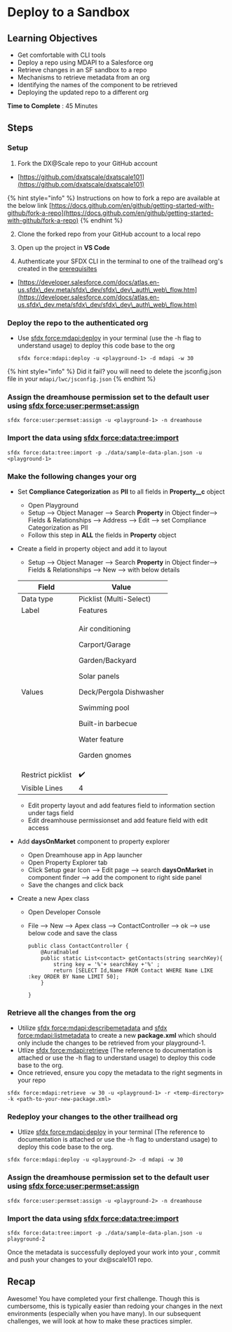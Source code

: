 # Deploy to a Sandbox

## Learning Objectives

* Get comfortable with CLI tools
* Deploy a repo using MDAPI to a Salesforce org
* Retrieve changes in an SF sandbox to a repo
* Mechanisms to retrieve metadata from an org
* Identifying the names of the component to be retrieved
* Deploying the updated repo to a different org

**Time to Complete** : 45 Minutes

## Steps

### Setup

1. Fork the DX@Scale repo to your GitHub account

  * [https://github.com/dxatscale/dxatscale101](https://github.com/dxatscale/dxatscale101)

{% hint style="info" %}
Instructions on how to fork a repo are available at the below link [https://docs.github.com/en/github/getting-started-with-github/fork-a-repo](https://docs.github.com/en/github/getting-started-with-github/fork-a-repo)
{% endhint %}

2. Clone the forked repo from your GitHub account to a local repo

3. Open up the project in **VS Code**

4. Authenticate your SFDX CLI in the terminal to one of the trailhead org's created in the [prerequisites](../prerequisites.md)

  * [https://developer.salesforce.com/docs/atlas.en-us.sfdx\_dev.meta/sfdx\_dev/sfdx\_dev\_auth\_web\_flow.htm](https://developer.salesforce.com/docs/atlas.en-us.sfdx\_dev.meta/sfdx\_dev/sfdx\_dev\_auth\_web\_flow.htm)

### Deploy the repo to the authenticated org

*   Use [sfdx force:mdapi:deploy](https://developer.salesforce.com/docs/atlas.en-us.sfdx\_cli\_reference.meta/sfdx\_cli\_reference/cli\_reference\_force\_mdapi.htm#cli\_reference\_deploy) in your terminal (use the -h flag to understand usage) to deploy this code base to the org

    ```
    sfdx force:mdapi:deploy -u <playground-1> -d mdapi -w 30
    ```

{% hint style="info" %}
Did it fail? you will need to delete the jsconfig.json file in your `mdapi/lwc/jsconfig.json`
{% endhint %}

### Assign the dreamhouse permission set to the default user using [sfdx force:user:permset:assign](https://developer.salesforce.com/docs/atlas.en-us.sfdx\_cli\_reference.meta/sfdx\_cli\_reference/cli\_reference\_force\_user.htm#cli\_reference\_permset\_assign)

```
sfdx force:user:permset:assign -u <playground-1> -n dreamhouse
```

### Import the data using [sfdx force:data:tree:import](https://developer.salesforce.com/docs/atlas.en-us.sfdx\_cli\_reference.meta/sfdx\_cli\_reference/cli\_reference\_force\_data.htm#cli\_reference\_tree\_import)

```
sfdx force:data:tree:import -p ./data/sample-data-plan.json -u <playground-1>
```

### Make the following changes your org

* Set **Compliance Categorization** as **PII** to all fields in **Property\_\_c** object
  * Open Playground
  * Setup --> Object Manager --> Search **Property** in Object finder--> Fields & Relationships --> Address --> Edit --> set Compliance Categorization as PII
  * Follow this step in **ALL** the fields in **Property** object
*   Create a field in property object and add it to layout

    * Setup --> Object Manager --> Search **Property** in Object finder--> Fields & Relationships --> New --> with below details

    | Field             | Value                                                                                                                                                                                                   |
    | ----------------- | ------------------------------------------------------------------------------------------------------------------------------------------------------------------------------------------------------- |
    | Data type         | Picklist (Multi-Select)                                                                                                                                                                                 |
    | Label             | Features                                                                                                                                                                                                |
    | Values            | <p>Air conditioning</p><p>Carport/Garage</p><p>Garden/Backyard</p><p>Solar panels</p><p>Deck/Pergola Dishwasher</p><p>Swimming pool</p><p>Built-in barbecue</p><p>Water feature</p><p>Garden gnomes</p> |
    | Restrict picklist | ✔️                                                                                                                                                                                                      |
    | Visible Lines     | 4                                                                                                                                                                                                       |

    * Edit property layout and add features field to information section under tags field
    * Edit dreamhouse permissionset and add feature field with edit access
* Add **daysOnMarket** component to property explorer
  * Open Dreamhouse app in App launcher
  * Open Property Explorer tab
  * Click Setup gear Icon --> Edit page --> search **daysOnMarket** in component finder --> add the component to right side panel
  * Save the changes and click back
* Create a new Apex class
  * Open Developer Console
  *   File --> New --> Apex class --> ContactController --> ok --> use below code and save the class

      ```
      public class ContactController {
          @AuraEnabled
          public static List<contact> getContacts(string searchKey){
              string key = '%'+ searchKey +'%' ;
              return [SELECT Id,Name FROM Contact WHERE Name LIKE :key ORDER BY Name LIMIT 50];
          }

      }
      ```

### Retrieve all the changes from the org

* Utilize [sfdx force:mdapi:describemetadata](https://developer.salesforce.com/docs/atlas.en-us.sfdx\_cli\_reference.meta/sfdx\_cli\_reference/cli\_reference\_force\_mdapi.htm#cli\_reference\_describemetadata) and [sfdx force:mdapi:listmetadata](https://developer.salesforce.com/docs/atlas.en-us.sfdx\_cli\_reference.meta/sfdx\_cli\_reference/cli\_reference\_force\_mdapi.htm#cli\_reference\_listmetadata) to create a new **package.xml** which should only include the changes to be retrieved from your playground-1.
* Utlize [sfdx force:mdapi:retrieve](https://developer.salesforce.com/docs/atlas.en-us.sfdx\_cli\_reference.meta/sfdx\_cli\_reference/cli\_reference\_force\_mdapi.htm#cli\_reference\_retrieve) (The reference to documentation is attached or use the -h flag to understand usage) to deploy this code base to the org.
* Once retrieved, ensure you copy the metadata to the right segments in your repo

```
sfdx force:mdapi:retrieve -w 30 -u <playground-1> -r <temp-directory> -k <path-to-your-new-package.xml>
```

### Redeploy your changes to the other trailhead org

* Utlize [sfdx force:mdapi:deploy](https://developer.salesforce.com/docs/atlas.en-us.sfdx\_cli\_reference.meta/sfdx\_cli\_reference/cli\_reference\_force\_mdapi.htm#cli\_reference\_deploy) in your terminal (The reference to documentation is attached or use the -h flag to understand usage) to deploy this code base to the org.

```
sfdx force:mdapi:deploy -u <playground-2> -d mdapi -w 30
```

### Assign the dreamhouse permission set to the default user using [sfdx force:user:permset:assign](https://developer.salesforce.com/docs/atlas.en-us.sfdx\_cli\_reference.meta/sfdx\_cli\_reference/cli\_reference\_force\_user.htm#cli\_reference\_permset\_assign)

```
sfdx force:user:permset:assign -u <playground-2> -n dreamhouse
```

### Import the data using [sfdx force:data:tree:import](https://developer.salesforce.com/docs/atlas.en-us.sfdx\_cli\_reference.meta/sfdx\_cli\_reference/cli\_reference\_force\_data.htm#cli\_reference\_tree\_import)

```
sfdx force:data:tree:import -p ./data/sample-data-plan.json -u playground-2
```

Once the metadata is successfully deployed your work into your **<playground-2>**, commit and push your changes to your dx@scale101 repo.

## Recap

Awesome! You have completed your first challenge. Though this is cumbersome, this is typically easier than redoing your changes in the next environments (especially when you have many). In our subsequent challenges, we will look at how to make these practices simpler.
